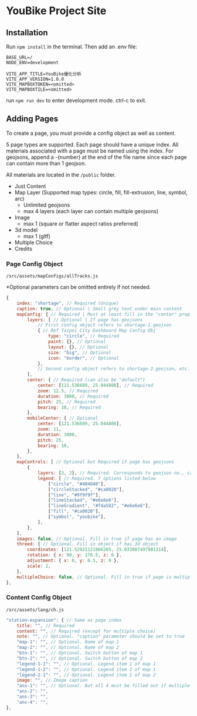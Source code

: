 # YouBike Project Site

## Installation

Run `npm install` in the terminal. Then add an .env file:

```
BASE_URL=/
NODE_ENV=development

VITE_APP_TITLE=YouBike優化分析
VITE_APP_VERSION=1.0.0
VITE_MAPBOXTOKEN=<omitted>
VITE_MAPBOXTILE=<omitted>
```

run `npm run dev` to enter development mode. ctrl-c to exit.

## Adding Pages

To create a page, you must provide a config object as well as content.

5 page types are supported. Each page should have a unique index. All materials associated with a page must be named using the index. For geojsons, append a -{number} at the end of the file name since each page can contain more than 1 geojson.

All materials are located in the `/public` folder.

-   Just Content
-   Map Layer (Supported map types: circle, fill, fill-extrusion, line, symbol, arc)
    -   Unlimited geojsons
    -   max 4 layers (each layer can contain multiple geojsons)
-   Image
    -   max 1 (square or flatter aspect ratios preferred)
-   3d model
    -   max 1 (gltf)
-   Multiple Choice
-   Credits

### Page Config Object

`/src/assets/mapConfigs/allTracks.js`

\*Optional parameters can be omitted entirely if not needed.

```js
{
	index: "shortage", // Required (Unique)
	caption: true, // Optional | Small grey text under main content
	mapConfig: { // Required | Must at least fill in the "center" prop
		layers: [ // Optional | If page has geojsons
			// First config object refers to shortage-1.geojson
			{ // Ref Taipei City Dashboard Map Config Obj
				type: "circle", // Required
				paint: {}, // Optional
				layout: {}, // Optional
				size: "big", // Optional
				icon: "border", // Optional
			},
			// Second config object refers to shortage-2.geojson, etc.
		],
		center: { // Required (can also be "default")
			center: [121.536609, 25.044808], // Required
			zoom: 12.5, // Required
			duration: 3000, // Required
			pitch: 25, // Required
			bearing: 10, // Required
		},
		mobileCenter: { // Optional
			center: [121.536609, 25.044808],
			zoom: 11,
			duration: 3000,
			pitch: 25,
			bearing: 10,
		},
	},
	mapControls: [ // Optional but Required if page has geojsons
		{
			layers: [3, 2], // Required. Corresponds to geojson no., can contain multiple
			legend: [ // Required. 7 options listed below
				["circle", "#404040"],
				["circleStacked", "#ca0020"],
				["line", "#9f9f9f"],
				["lineStacked", "#e6e6e6"],
				["lineGradient", "#f4a582", "#e6e6e6"],
				["fill", "#ca0020"],
				["symbol", "youbike"],
			],
		},
	],
	images: false, // Optional. Fill in true if page has an image
	threed: { // Optional. Fill in object if has 3d object
		coordinates: [121.52921121866285, 25.033807497981314],
		rotation: { x: 90, y: 176.5, z: 0 },
		adjustment: { x: 0, y: 0.5, z: 0 },
		scale: 2,
	},
	multipleChoice: false, // Optional. Fill in true if page is multiple choice
},
```

### Content Config Object

`/src/assets/lang/ch.js`

```js
"station-expansion": { // Same as page index
	title: "", // Required
	content: "", // Required (except for multiple choice)
	note: "", // Optional. "caption" parameter should be set to true
	"map-1": "", // Optional. Name of map 1
	"map-2": "", // Optional. Name of map 2
	"btn-1": "", // Optional. Switch button of map 1
	"btn-2": "", // Optional. Switch button of map 2
	"legend-1-1": "", // Optional. Legend item 1 of map 1
	"legend-1-2": "", // Optional. Legend item 2 of map 1
	"legend-2-1": "", // Optional. Legend item 1 of map 2
	image: "", // Image caption
	"ans-1": "", // Optional. But all 4 must be filled out if multiple choice
	"ans-2": "",
	"ans-3": "",
	"ans-4": "",
},
```
